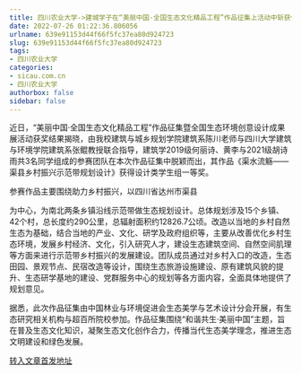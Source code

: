 ```yaml
---
title: 四川农业大学->建城学子在“美丽中国·全国生态文化精品工程”作品征集上活动中斩获佳绩 | sicau.com.cn
date: 2022-07-26 01:22:36.806056
urlname: 639e91153d44f66f5fc37ea80d924723
slug: 639e91153d44f66f5fc37ea80d924723
tags: 
- 四川农业大学
categories:
- sicau.com.cn
- 四川农业大学
authorbox: false
sidebar: false
---
```

近日，“美丽中国·全国生态文化精品工程”作品征集暨全国生态环境创意设计成果展活动获奖结果揭晓，由我校建筑与城乡规划学院建筑系陈川老师与四川大学建筑与环境学院建筑系张鲲教授联合指导，建筑学2019级何丽诗、黄李与2021级胡诗雨共3名同学组成的参赛团队在本次作品征集中脱颖而出，其作品《渠水流觞——渠县乡村振兴示范带规划设计》获得设计类学生组一等奖。

参赛作品主要围绕助力乡村振兴，以四川省达州市渠县
<!--more-->
为中心，为南北两条乡镇沿线示范带做生态规划设计。总体规划涉及15个乡镇、42个村，总长度约290公里，总辐射面积约12826.7公顷。改造以当地的乡村自然生态为基础，结合当地的产业、文化、研学及政府组织等，主要从改善优化乡村生态环境，发展乡村经济、文化，引入研究人才，建设生态建筑空间、自然空间肌理等方面来进行示范带乡村振兴的发展建设。团队成员通过对乡村入口的改造，生态田园、景观节点、民宿改造等设计，围绕生态旅游设施建设、原有建筑风貌的提升、生态研学基地的建设、党群服务中心的规划等各方面内容，全面具体地提供了规划意见。

据悉，此次作品征集由中国林业与环境促进会生态美学与艺术设计分会开展，有生态研究相关机构与超百所院校参加。作品征集围绕“和谐共生·美丽中国”主题，旨在普及生态文化知识，凝聚生态文化创作合力，传播当代生态美学理念，推进生态文明建设和绿色发展。



[转入文章首发地址](https://news.sicau.edu.cn/info/1078/68966.htm)